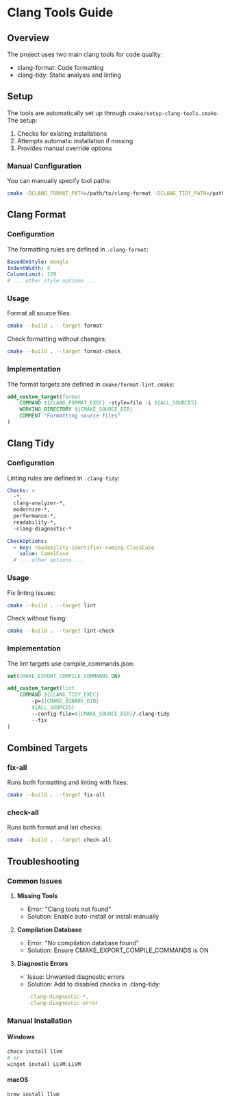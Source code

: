 # Clang Tools Guide

## Overview

The project uses two main clang tools for code quality:
- clang-format: Code formatting
- clang-tidy: Static analysis and linting

## Setup

The tools are automatically set up through `cmake/setup-clang-tools.cmake`. The setup:
1. Checks for existing installations
2. Attempts automatic installation if missing
3. Provides manual override options

### Manual Configuration

You can manually specify tool paths:
```bash
cmake -DCLANG_FORMAT_PATH=/path/to/clang-format -DCLANG_TIDY_PATH=/path/to/clang-tidy ..
```

## Clang Format

### Configuration

The formatting rules are defined in `.clang-format`:
```yaml
BasedOnStyle: Google
IndentWidth: 4
ColumnLimit: 120
# ... other style options ...
```

### Usage

Format all source files:
```bash
cmake --build . --target format
```

Check formatting without changes:
```bash
cmake --build . --target format-check
```

### Implementation

The format targets are defined in `cmake/format-lint.cmake`:
```cmake
add_custom_target(format
    COMMAND ${CLANG_FORMAT_EXEC} -style=file -i ${ALL_SOURCES}
    WORKING_DIRECTORY ${CMAKE_SOURCE_DIR}
    COMMENT "Formatting source files"
)
```

## Clang Tidy

### Configuration

Linting rules are defined in `.clang-tidy`:
```yaml
Checks: >
  -*,
  clang-analyzer-*,
  modernize-*,
  performance-*,
  readability-*,
  -clang-diagnostic-*

CheckOptions:
  - key: readability-identifier-naming.ClassCase
    value: CamelCase
  # ... other options ...
```

### Usage

Fix linting issues:
```bash
cmake --build . --target lint
```

Check without fixing:
```bash
cmake --build . --target lint-check
```

### Implementation

The lint targets use compile_commands.json:
```cmake
set(CMAKE_EXPORT_COMPILE_COMMANDS ON)

add_custom_target(lint
    COMMAND ${CLANG_TIDY_EXEC} 
        -p=${CMAKE_BINARY_DIR} 
        ${ALL_SOURCES} 
        --config-file=${CMAKE_SOURCE_DIR}/.clang-tidy
        --fix
)
```

## Combined Targets

### fix-all

Runs both formatting and linting with fixes:
```bash
cmake --build . --target fix-all
```

### check-all

Runs both format and lint checks:
```bash
cmake --build . --target check-all
```

## Troubleshooting

### Common Issues

1. **Missing Tools**
   - Error: "Clang tools not found"
   - Solution: Enable auto-install or install manually

2. **Compilation Database**
   - Error: "No compilation database found"
   - Solution: Ensure CMAKE_EXPORT_COMPILE_COMMANDS is ON

3. **Diagnostic Errors**
   - Issue: Unwanted diagnostic errors
   - Solution: Add to disabled checks in .clang-tidy:
     ```yaml
     -clang-diagnostic-*,
     -clang-diagnostic-error
     ```

### Manual Installation

#### Windows
```bash
choco install llvm
# or
winget install LLVM.LLVM
```

#### macOS
```bash
brew install llvm
``` 